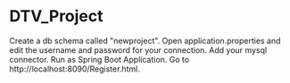# DTV_Project


Create a db schema called "newproject".
Open application.properties and edit the username and password for your connection.
Add your mysql connector.
Run as Spring Boot Application.
Go to http://localhost:8090/Register.html.

